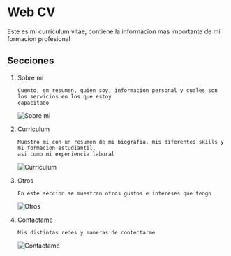 # Web CV
Este es mi curriculum vitae, contiene la informacion mas importante de mi formacion profesional

## Secciones
<ol>
  <li>Sobre mí</li> 
  
  ```
Cuento, en resumen, quien soy, informacion personal y cuales son los servicios en los que estoy 
capacitado
  ```
  
  ![Sobre mi](curriculum-vitae/readmeimages/Sobremí.png)
  
  <li>Curriculum</li>
  
  ```
Muestro mi con un resumen de mi biografia, mis diferentes skills y mi formacion estudiantil, 
asi como mi experiencia laboral
  ```
  
  ![Curriculum](curriculum-vitae/readmeimages/Curriculum.png)
  
  <li>Otros</li>  
  
  ```
En este seccion se muestran otros gustos e intereses que tengo
  ```
  
  ![Otros](curriculum-vitae/readmeimages/Otros.png)
  
  <li>Contactame</li>
  
  ```
Mis distintas redes y maneras de contectarme
  ```
  
  ![Contactame](curriculum-vitae/readmeimages/Contactame.png)
  
</ol>
  
